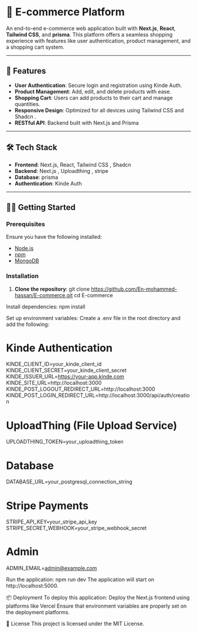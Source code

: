 # 🛒 E-commerce Platform

An end-to-end e-commerce web application built with **Next.js**, **React**, **Tailwind CSS**, and **prisma**. This platform offers a seamless shopping experience with features like user authentication, product management, and a shopping cart system.

---

## 🚀 Features

- **User Authentication**: Secure login and registration using Kinde Auth.
- **Product Management**: Add, edit, and delete products with ease.
- **Shopping Cart**: Users can add products to their cart and manage quantities.
- **Responsive Design**: Optimized for all devices using Tailwind CSS and Shadcn .
- **RESTful API**: Backend built with Next.js and Prisma 

---

## 🛠 Tech Stack

- **Frontend**: Next.js, React, Tailwind CSS , Shadcn 
- **Backend**: Next.js , Uploadthing , stripe
- **Database**: prisma
- **Authentication**: Kinde Auth

---

## 🧑‍💻 Getting Started

### Prerequisites

Ensure you have the following installed:

- [Node.js](https://nodejs.org/)
- [npm](https://www.npmjs.com/)
- [MongoDB](https://www.mongodb.com/)

### Installation

1. **Clone the repository**:
   git clone https://github.com/En-mohammed-hassan/E-commerce.git
   cd E-commerce
   
Install dependencies:
npm install

Set up environment variables:
Create a .env file in the root directory and add the following:
# Kinde Authentication
KINDE_CLIENT_ID=your_kinde_client_id
KINDE_CLIENT_SECRET=your_kinde_client_secret
KINDE_ISSUER_URL=https://your-app.kinde.com
KINDE_SITE_URL=http://localhost:3000
KINDE_POST_LOGOUT_REDIRECT_URL=http://localhost:3000
KINDE_POST_LOGIN_REDIRECT_URL=http://localhost:3000/api/auth/creation
# UploadThing (File Upload Service)
UPLOADTHING_TOKEN=your_uploadthing_token
# Database
DATABASE_URL=your_postgresql_connection_string
# Stripe Payments
STRIPE_API_KEY=your_stripe_api_key
STRIPE_SECRET_WEBHOOK=your_stripe_webhook_secret
# Admin
ADMIN_EMAIL=admin@example.com

Run the application:
npm run dev
The application will start on http://localhost:5000.

📦 Deployment
To deploy this application:
Deploy the Next.js frontend using platforms like Vercel
Ensure that environment variables are properly set on the deployment platforms.


📜 License
This project is licensed under the MIT License.
